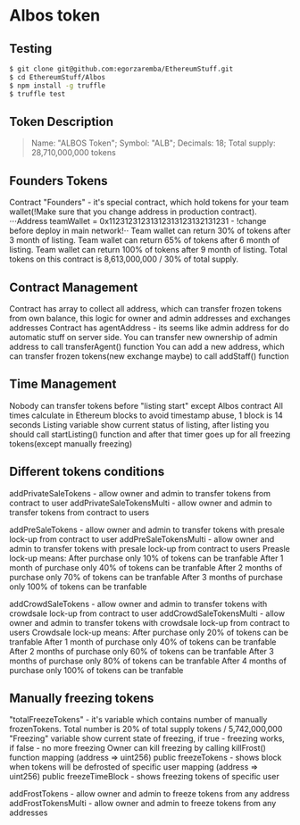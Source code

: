 # Albos token

## Testing

```sh
$ git clone git@github.com:egorzaremba/EthereumStuff.git
$ cd EthereumStuff/Albos
$ npm install -g truffle
$ truffle test
```

## Token Description

> Name: "ALBOS Token";
> Symbol: "ALB";
> Decimals: 18;
> Total supply: 28,710,000,000 tokens


## Founders Tokens

Contract "Founders" - it's special contract, which hold tokens for your team wallet(!Make sure that you change address in production contract).
⋅⋅⋅Address teamWallet = 0x11231231231312313123132131231 - !change before deploy in main network!⋅⋅
Team wallet can return 30% of tokens after 3 month of listing.
Team wallet can return 65% of tokens after 6 month of listing.
Team wallet can return 100% of tokens after 9 month of listing.
Total tokens on this contract is 8,613,000,000 / 30% of total supply.


## Contract Management

Contract has array to collect all address, which can transfer frozen tokens from own balance, this logic for owner and admin addresses and exchanges addresses
Contract has agentAddress - its seems like admin address for do automatic stuff on server side. You can transfer new ownership of admin address to call transferAgent() function
You can add a new address, which can transfer frozen tokens(new exchange maybe) to call addStaff() function


## Time Management

Nobody can transfer tokens before "listing start" except Albos contract
All times calculate in Ethereum blocks to avoid timestamp abuse, 1 block is 14 seconds
Listing variable show current status of listing, after listing you should call startListing() function and after that timer goes up for all freezing tokens(except manually freezing)


## Different tokens conditions

addPrivateSaleTokens - allow owner and admin to transfer tokens from contract to user
addPrivateSaleTokensMulti - allow owner and admin to transfer tokens from contract to users

addPreSaleTokens - allow owner and admin to transfer tokens with presale lock-up from contract to user
addPreSaleTokensMulti - allow owner and admin to transfer tokens with presale lock-up from contract to users
Preasle lock-up means:
After purchase only 10% of tokens can be tranfable
After 1 month of purchase only 40% of tokens can be tranfable
After 2 months of purchase only 70% of tokens can be tranfable
After 3 months of purchase only 100% of tokens can be tranfable

addCrowdSaleTokens - allow owner and admin to transfer tokens with crowdsale lock-up from contract to user
addCrowdSaleTokensMulti - allow owner and admin to transfer tokens with crowdsale lock-up from contract to users
Crowdsale lock-up means:
After purchase only 20% of tokens can be tranfable
After 1 month of purchase only 40% of tokens can be tranfable
After 2 months of purchase only 60% of tokens can be tranfable
After 3 months of purchase only 80% of tokens can be tranfable
After 4 months of purchase only 100% of tokens can be tranfable


## Manually freezing tokens

"totalFreezeTokens" - it's variable which contains number of manually frozenTokens. Total number is 20% of total supply tokens / 5,742,000,000 
"Freezing" variable show current state of freezing, if true - freezing works, if false - no more freezing
Owner can kill freezing by calling killFrost() function
mapping (address => uint256) public freezeTokens - shows block when tokens will be defrosted of specific user
mapping (address => uint256) public freezeTimeBlock - shows freezing tokens of specific user

addFrostTokens - allow owner and admin to freeze tokens from any address
addFrostTokensMulti - allow owner and admin to freeze tokens from any addresses

